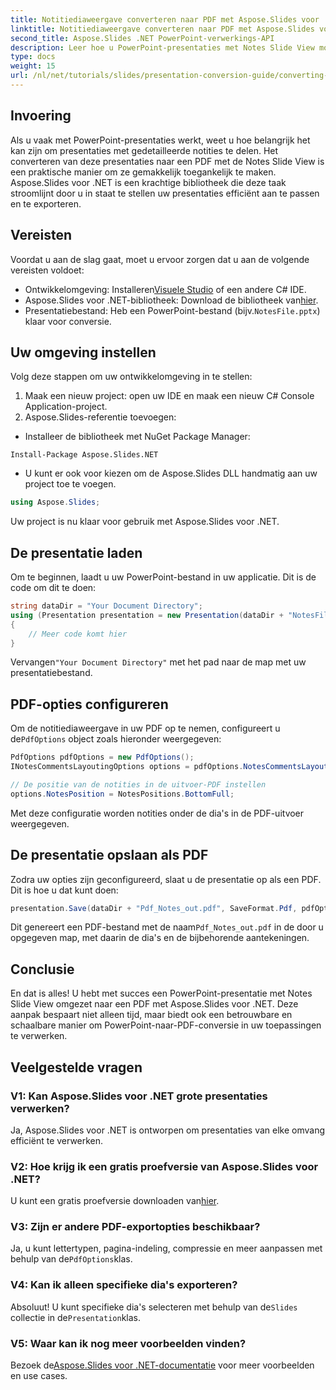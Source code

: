 ```yaml
---
title: Notitiediaweergave converteren naar PDF met Aspose.Slides voor .NET
linktitle: Notitiediaweergave converteren naar PDF met Aspose.Slides voor .NET
second_title: Aspose.Slides .NET PowerPoint-verwerkings-API
description: Leer hoe u PowerPoint-presentaties met Notes Slide View moeiteloos kunt converteren naar PDF-formaat met Aspose.Slides voor .NET. Deze handleiding bevat gedetailleerde instructies.
type: docs
weight: 15
url: /nl/net/tutorials/slides/presentation-conversion-guide/converting-notes-slide-view-to-pdf/
---
```

## Invoering

Als u vaak met PowerPoint-presentaties werkt, weet u hoe belangrijk het kan zijn om presentaties met gedetailleerde notities te delen. Het converteren van deze presentaties naar een PDF met de Notes Slide View is een praktische manier om ze gemakkelijk toegankelijk te maken. Aspose.Slides voor .NET is een krachtige bibliotheek die deze taak stroomlijnt door u in staat te stellen uw presentaties efficiënt aan te passen en te exporteren.

## Vereisten

Voordat u aan de slag gaat, moet u ervoor zorgen dat u aan de volgende vereisten voldoet:

-  Ontwikkelomgeving: Installeren[Visuele Studio](https://visualstudio.microsoft.com/) of een andere C# IDE.
-  Aspose.Slides voor .NET-bibliotheek: Download de bibliotheek van[hier](https://releases.aspose.com/slides/net/).
-  Presentatiebestand: Heb een PowerPoint-bestand (bijv.`NotesFile.pptx`) klaar voor conversie.

## Uw omgeving instellen

Volg deze stappen om uw ontwikkelomgeving in te stellen:

1. Maak een nieuw project: open uw IDE en maak een nieuw C# Console Application-project.
2. Aspose.Slides-referentie toevoegen: 
- Installeer de bibliotheek met NuGet Package Manager:
 ```
 Install-Package Aspose.Slides.NET
 ```
- U kunt er ook voor kiezen om de Aspose.Slides DLL handmatig aan uw project toe te voegen.

```csharp
using Aspose.Slides;
```
Uw project is nu klaar voor gebruik met Aspose.Slides voor .NET.

## De presentatie laden

Om te beginnen, laadt u uw PowerPoint-bestand in uw applicatie. Dit is de code om dit te doen:

```csharp
string dataDir = "Your Document Directory";
using (Presentation presentation = new Presentation(dataDir + "NotesFile.pptx"))
{
	// Meer code komt hier
}

```

 Vervangen`"Your Document Directory"` met het pad naar de map met uw presentatiebestand.

## PDF-opties configureren

 Om de notitiediaweergave in uw PDF op te nemen, configureert u de`PdfOptions` object zoals hieronder weergegeven:

```csharp
PdfOptions pdfOptions = new PdfOptions();
INotesCommentsLayoutingOptions options = pdfOptions.NotesCommentsLayouting;

// De positie van de notities in de uitvoer-PDF instellen
options.NotesPosition = NotesPositions.BottomFull;
```

Met deze configuratie worden notities onder de dia's in de PDF-uitvoer weergegeven.

## De presentatie opslaan als PDF

Zodra uw opties zijn geconfigureerd, slaat u de presentatie op als een PDF. Dit is hoe u dat kunt doen:

```csharp
presentation.Save(dataDir + "Pdf_Notes_out.pdf", SaveFormat.Pdf, pdfOptions);
```

Dit genereert een PDF-bestand met de naam`Pdf_Notes_out.pdf` in de door u opgegeven map, met daarin de dia's en de bijbehorende aantekeningen.

## Conclusie

En dat is alles! U hebt met succes een PowerPoint-presentatie met Notes Slide View omgezet naar een PDF met Aspose.Slides voor .NET. Deze aanpak bespaart niet alleen tijd, maar biedt ook een betrouwbare en schaalbare manier om PowerPoint-naar-PDF-conversie in uw toepassingen te verwerken.

## Veelgestelde vragen

### V1: Kan Aspose.Slides voor .NET grote presentaties verwerken?
Ja, Aspose.Slides voor .NET is ontworpen om presentaties van elke omvang efficiënt te verwerken.

### V2: Hoe krijg ik een gratis proefversie van Aspose.Slides voor .NET?
 U kunt een gratis proefversie downloaden van[hier](https://releases.aspose.com/).

### V3: Zijn er andere PDF-exportopties beschikbaar?
 Ja, u kunt lettertypen, pagina-indeling, compressie en meer aanpassen met behulp van de`PdfOptions`klas.

### V4: Kan ik alleen specifieke dia's exporteren?
 Absoluut! U kunt specifieke dia's selecteren met behulp van de`Slides` collectie in de`Presentation`klas.

### V5: Waar kan ik nog meer voorbeelden vinden?
 Bezoek de[Aspose.Slides voor .NET-documentatie](https://reference.aspose.com/slides/net/) voor meer voorbeelden en use cases.